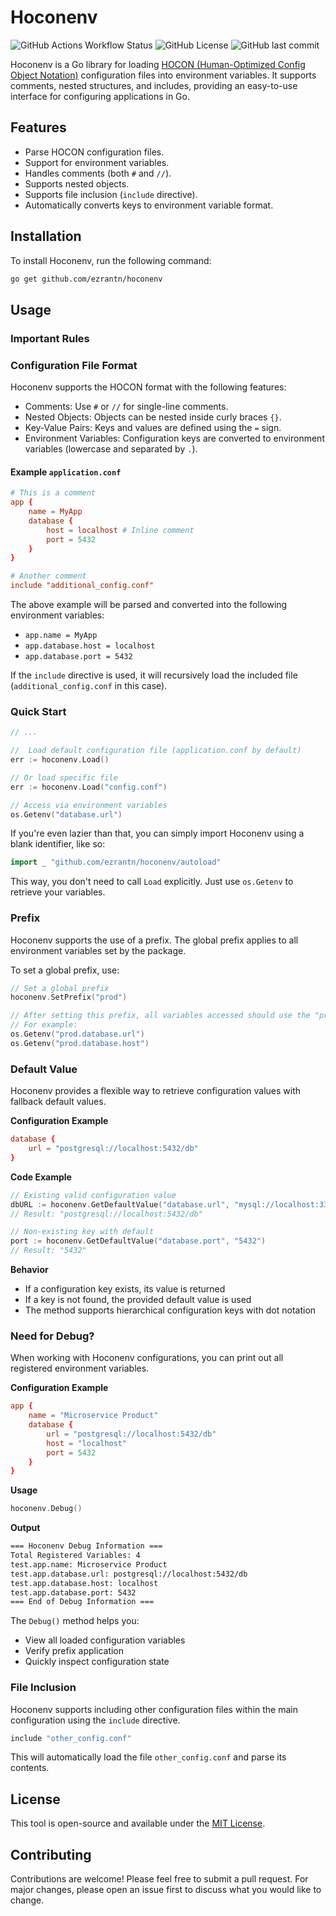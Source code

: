 # Hoconenv

![GitHub Actions Workflow Status](https://img.shields.io/github/actions/workflow/status/ezrantn/hoconenv/go.yml)
![GitHub License](https://img.shields.io/github/license/ezrantn/hoconenv)
![GitHub last commit](https://img.shields.io/github/last-commit/ezrantn/hoconenv)

Hoconenv is a Go library for loading [HOCON (Human-Optimized Config Object Notation)](https://docs.spongepowered.org/stable/en/server/getting-started/configuration/hocon.html) configuration files into environment variables. It supports comments, nested structures, and includes, providing an easy-to-use interface for configuring applications in Go.

## Features

- Parse HOCON configuration files.
- Support for environment variables.
- Handles comments (both `#` and `//`).
- Supports nested objects.
- Supports file inclusion (`include` directive).
- Automatically converts keys to environment variable format.

## Installation

To install Hoconenv, run the following command:

```bash
go get github.com/ezrantn/hoconenv
```

## Usage

### Important Rules

### Configuration File Format

Hoconenv supports the HOCON format with the following features:

- Comments: Use `#` or `//` for single-line comments.
- Nested Objects: Objects can be nested inside curly braces `{}`.
- Key-Value Pairs: Keys and values are defined using the `=` sign.
- Environment Variables: Configuration keys are converted to environment variables (lowercase and separated by `.`).

#### Example `application.conf`

```.conf
# This is a comment
app {
    name = MyApp
    database {
        host = localhost # Inline comment
        port = 5432
    }
}

# Another comment
include "additional_config.conf"
```

The above example will be parsed and converted into the following environment variables:

- `app.name = MyApp`
- `app.database.host = localhost`
- `app.database.port = 5432`

If the `include` directive is used, it will recursively load the included file (`additional_config.conf` in this case).

### Quick Start

```go
// ...

//  Load default configuration file (application.conf by default)
err := hoconenv.Load()

// Or load specific file
err := hoconenv.Load("config.conf")

// Access via environment variables
os.Getenv("database.url")
```

If you're even lazier than that, you can simply import Hoconenv using a blank identifier, like so:

```go
import _ "github.com/ezrantn/hoconenv/autoload"
```

This way, you don't need to call `Load` explicitly. Just use `os.Getenv` to retrieve your variables.

### Prefix

Hoconenv supports the use of a prefix. The global prefix applies to all environment variables set by the package.

To set a global prefix, use:

```go
// Set a global prefix
hoconenv.SetPrefix("prod")

// After setting this prefix, all variables accessed should use the "prod" prefix:
// For example:
os.Getenv("prod.database.url")
os.Getenv("prod.database.host")
```

### Default Value

Hoconenv provides a flexible way to retrieve configuration values with fallback default values.

**Configuration Example**

```.conf
database {
    url = "postgresql://localhost:5432/db"
}
```

**Code Example**

```go
// Existing valid configuration value
dbURL := hoconenv.GetDefaultValue("database.url", "mysql://localhost:3306/db")
// Result: "postgresql://localhost:5432/db"

// Non-existing key with default
port := hoconenv.GetDefaultValue("database.port", "5432")
// Result: "5432"
```

**Behavior**

- If a configuration key exists, its value is returned
- If a key is not found, the provided default value is used
- The method supports hierarchical configuration keys with dot notation

### Need for Debug?

When working with Hoconenv configurations, you can print out all registered environment variables.

**Configuration Example**

```.conf
app {
    name = "Microservice Product"
    database {
        url = "postgresql://localhost:5432/db"
        host = "localhost"
        port = 5432
    }
}
```

**Usage**

```go
hoconenv.Debug()
```

**Output**

```bash
=== Hoconenv Debug Information ===
Total Registered Variables: 4
test.app.name: Microservice Product
test.app.database.url: postgresql://localhost:5432/db
test.app.database.host: localhost
test.app.database.port: 5432
=== End of Debug Information ===
```

The `Debug()` method helps you:

- View all loaded configuration variables
- Verify prefix application
- Quickly inspect configuration state

### File Inclusion

Hoconenv supports including other configuration files within the main configuration using the `include` directive.

```bash
include "other_config.conf"
```

This will automatically load the file `other_config.conf` and parse its contents.

## License

This tool is open-source and available under the [MIT License](https://github.com/ezrantn/hoconenv/blob/main/LICENSE).

## Contributing

Contributions are welcome! Please feel free to submit a pull request. For major changes, please open an issue first to discuss what you would like to change.

